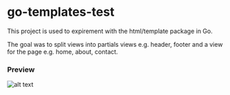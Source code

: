 # go-templates-test

This project is used to expirement with the html/template package in Go.

The goal was to split views into partials views e.g. header, footer and a view for the page e.g. home, about, contact.

### Preview
![alt text](https://i.gyazo.com/bdc551c1e81e484520ef99edca5431a0.gif)
